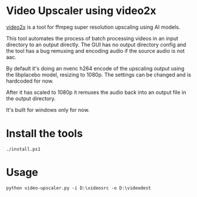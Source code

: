 # Video Upscaler using video2x

[video2x](https://github.com/k4yt3x/video2x) is a tool for ffmpeg super resolution upscaling using AI models. 

This tool automates the process of batch processing videos in an input directory to an output directly. The GUI has no output directory config and the tool has a bug remuxing and encoding audio if the source audio is not aac. 

By default it's doing an nvenc h264 encode of the upscaling output using the libplacebo model, resizing to 1080p. The settings can be changed and is hardcoded for now.

After it has scaled to 1080p it remuxes the audio back into an output file in the output directory.

It's built for windows only for now. 

# Install the tools

```
./install.ps1
```
# Usage

```
python video-upscaler.py -i D:\videosrc -o D:\videodest
```
